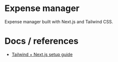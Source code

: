 # Expense manager
Expense manager built with Next.js and Tailwind CSS.

# Docs / references
- [Tailwind + Next.js setup guide](https://dev.to/notrab/get-up-and-running-with-tailwind-css-and-next-js-3a73)